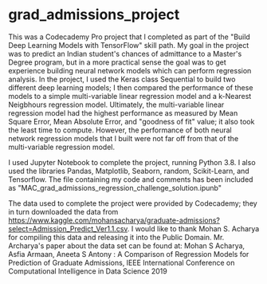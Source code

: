 # grad_admissions_project

This was a Codecademy Pro project that I completed as part of the "Build Deep Learning Models with TensorFlow" skill path. My goal in the project was to predict an Indian student's chances of admittance to a Master's Degree program, but in a more practical sense the goal was to get experience building neural network models which can perform regression analysis. In the project, I used the Keras class Sequential to build two different deep learning models; I then compared the performance of these models to a simple multi-variable linear regression model and a k-Nearest Neigbhours regression model. Ultimately, the multi-variable linear regression model had the highest performance as measured by Mean Square Error, Mean Absolute Error, and "goodness of fit" value; it also took the least time to compute. However, the performance of both neural network regression models that I built were not far off from that of the multi-variable regression model.

I used Jupyter Notebook to complete the project, running Python 3.8. I also used the libraries Pandas, Matplotlib, Seaborn, random, Scikit-Learn, and Tensorflow. The file containing my code and comments has been included as "MAC_grad_admissions_regression_challenge_solution.ipunb"

The data used to complete the project were provided by Codecademy; they in turn downloaded the data from https://www.kaggle.com/mohansacharya/graduate-admissions?select=Admission_Predict_Ver1.1.csv. I would like to thank Mohan S. Acharya for compiling this data and releasing it into the Public Domain. Mr. Archarya's paper about the data set can be found at:
Mohan S Acharya, Asfia Armaan, Aneeta S Antony : A Comparison of Regression Models for Prediction of Graduate Admissions, IEEE International Conference on Computational Intelligence in Data Science 2019
